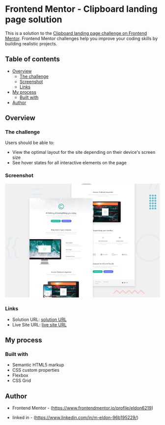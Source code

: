 # Frontend Mentor - Clipboard landing page solution

This is a solution to the [Clipboard landing page challenge on Frontend Mentor](https://www.frontendmentor.io/challenges/clipboard-landing-page-5cc9bccd6c4c91111378ecb9). Frontend Mentor challenges help you improve your coding skills by building realistic projects. 

## Table of contents

- [Overview](#overview)
  - [The challenge](#the-challenge)
  - [Screenshot](#screenshot)
  - [Links](#links)
- [My process](#my-process)
  - [Built with](#built-with)
- [Author](#author)



## Overview

### The challenge

Users should be able to:

- View the optimal layout for the site depending on their device's screen size
- See hover states for all interactive elements on the page

### Screenshot

![](./desktop-preview.jpg)


### Links

- Solution URL: [ solution URL ](https://github.com/eldon6219/clipboard-landing-page-master.git)
- Live Site URL: [ live site URL ](https://eldon6219.github.io/clipboard-landing-page-master/)

## My process

### Built with

- Semantic HTML5 markup
- CSS custom properties
- Flexbox
- CSS Grid


## Author

- Frontend Mentor - (https://www.frontendmentor.io/profile/eldon6219)

- linked in -  (https://www.linkedin.com/in/m-eldon-96b195229/)

